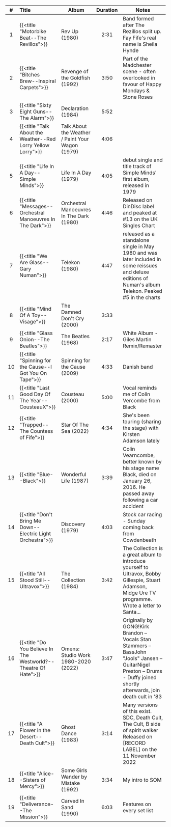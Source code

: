 | #  | Title                                                           | Album                                            | Duration | Notes                                                                                                                                                      |
|:--:|:----------------------------------------------------------------|--------------------------------------------------|:--------:|------------------------------------------------------------------------------------------------------------------------------------------------------------|
| 1  | {{<title "Motorbike Beat--The Revillos">}}                      | Rev Up (1980)                                    |   2:31   | Band formed after The Rezillos split up. Fay Fife's real name is Sheila Hynde                                                      |
| 2  | {{<title "Bitches Brew--Inspiral Carpets">}}                    | Revenge of the Goldfish (1992)                   |   3:50   | Part of the Madchester scene - often overlooked in favour of Happy Mondays & Stone Roses                                                                   |
| 3  | {{<title "Sixty Eight Guns--The Alarm">}}                       | Declaration (1984)                               |   5:52   |                                                                                                                                                          |
| 4  | {{<title "Talk About the Weather--Red Lorry Yellow Lorry">}}    | Talk About the Weather / Paint Your Wagon (1979) |   4:06   |                                                                                                                                                            |
| 5  | {{<title "Life In A Day--Simple Minds">}}                       | Life In A Day (1979)                             |   4:05   | debut single and title track of Simple Minds' first album, released in 1979                                                                                |
| 6  | {{<title "Messages--Orchestral Manoeuvres In The Dark">}}       | Orchestral Manoeuvres In The Dark (1980)         |   4:46   | Released on DinDisc label and peaked at #13 on the UK Singles Chart                                                                                        |
| 7  | {{<title "We Are Glass--Gary Numan">}}                          | Telekon (1980)                                   |   4:47   | released as a standalone single in May 1980 and was later included in some reissues and deluxe editions of Numan's album Telekon. Peaked #5 in the charts  |
| 8  | {{<title "Mind Of A Toy--Visage">}}                             | The Damned Don't Cry (2000)                      |   3:33   |                                                                                                                                                            |
| 9  | {{<title "Glass Onion--The Beatles">}}                          | The Beatles (1968)                               |   2:17   | White Album - Giles Martin Remix/Remaster                                                                                                                  |
| 10 | {{<title "Spinning for the Cause--I Got You On Tape">}}         | Spinning for the Cause (2009)                    |   4:33   | Danish band                                                                                                                                                |
| 11 | {{<title "Last Good Day Of The Year--CousteauX">}}              | Cousteau (2000)                                  |   5:00   | Vocal reminds me of Colin Vercombe from Black                                                                                                              |
| 12 | {{<title "Trapped--The Countess of Fife">}}                     | Star Of The Sea (2022)                           |   4:34   | She's been touring (sharing the stage) with Kirsten Adamson lately                                                                                         |
| 13 | {{<title "Blue--Black">}}                                       | Wonderful Life (1987)                            |   3:39   | Colin Vearncombe, better known by his stage name Black, died on January 26, 2016. He passed away following a car accident                                  |
| 14 | {{<title "Don't Bring Me Down--Electric Light Orchestra">}}     | Discovery (1979)                                 |   4:03   | Stock car racing - Sunday coming back from Cowdenbeath                                                                                                     |
| 15 | {{<title "All Stood Still--Ultravox">}}                         | The Collection (1984)                            |   3:42   | The Collection is a great album to introduce yourself to Ultravox, Bobby Gillespie, Stuart Adamson, Midge Ure TV programme. Wrote a letter to Santa...     |
| 16 | {{<title "Do You Believe In The Westworld?--Theatre Of Hate">}} | Omens: Studio Work 1980-2020 (2022)              |   3:47   | Originally by GONG!Kirk Brandon – Vocals Stan Stammers – BassJohn "Jools" Jansen – GuitarNigel Preston – Drums  - Duffy joined shortly afterwards, join death cult in '83 |
| 17 | {{<title "A Flower in the Desert--Death Cult">}}                | Ghost Dance (1983)                               |   3:14   | Many versions of this exist. SDC, Death Cult, The Cult, B side of spirit walker                         Released on [RECORD LABEL] on the 11 November 2022 |
| 18 | {{<title "Alice--Sisters of Mercy">}}                           | Some Girls Wander by Mistake (1992)              |   3:34   | My intro to SOM                                                                                                                                            |
| 19 | {{<title "Deliverance--The Mission">}}                          | Carved In Sand (1990)                            |   6:03   | Features on every set list                                                                                                                                 |
